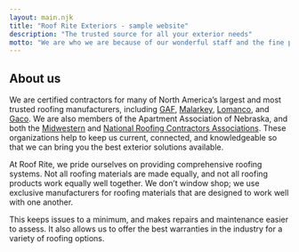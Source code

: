 ```yaml
---
layout: main.njk
title: "Roof Rite Exteriors - sample website"
description: "The trusted source for all your exterior needs"
motto: "We are who we are because of our wonderful staff and the fine people we serve. As such, we commit ourselves to the education of our employees, and to a smooth and thorough workflow for all our customers. We're told it shows, too."
---
```


## About us

We are certified contractors for many of North America’s largest and most trusted roofing manufacturers, including [GAF](https://www.gaf.com/en-us/roofing-contractors/residential/usa/ne/lincoln/roof-rite-exteriors-1113822), [Malarkey](https://www.malarkeyroofing.com/company-profile?company=Roof%2BRite%2BExteriors), [Lomanco](https://www.lomanco.com/), and [Gaco](https://gaco.com/). We are also members of the Apartment Association of Nebraska, and both the [Midwestern](https://mrca.org/aws/MRCA/pt/sp/home_page) and [National Roofing Contractors Associations](https://www.nrca.net/). These organizations help to keep us current, connected, and knowledgeable so that we can bring you the best exterior solutions available.

At Roof Rite, we pride ourselves on providing comprehensive roofing systems. Not all roofing materials are made equally, and not all roofing products work equally well together. We don’t window shop; we use exclusive manufacturers for roofing materials that are designed to work well with one another.

This keeps issues to a minimum, and makes repairs and maintenance easier to assess. It also allows us to offer the best warranties in the industry for a variety of roofing options.
